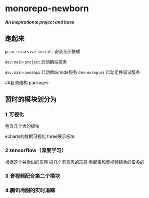 # monorepo-newborn
***An inspirational project and base***

## 跑起来

`pnpm recursive install`		安装全部依赖

`dev:main-project`					启动前端服务

`dev:main-nodeapi`					启动后端node服务
`dev:examples`					    启动组件调试服务

##目录结构
packages-

## 暂时的模块划分为

### 1.可视化

包含几个大的板块 

echarts的数据可视化 
three展示板块

### 2.tensorflow（深度学习）

根据这个谷歌出的东西 搞几个有意思的玩意 看起来和音视频结合的蛮多的

### 3.音视频配合第二个模块

### 4.腾讯地图的实时追踪
